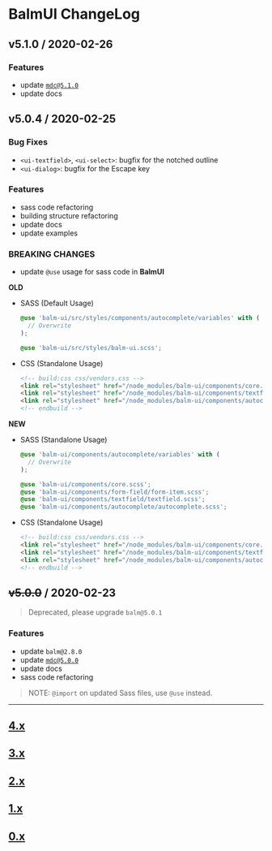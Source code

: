 # BalmUI ChangeLog

## v5.1.0 / 2020-02-26

### Features

- update [`mdc@5.1.0`](https://github.com/material-components/material-components-web/releases/tag/v5.1.0)
- update docs

## v5.0.4 / 2020-02-25

### Bug Fixes

- `<ui-textfield>`, `<ui-select>`: bugfix for the notched outline
- `<ui-dialog>`: bugfix for the Escape key

### Features

- sass code refactoring
- building structure refactoring
- update docs
- update examples

### BREAKING CHANGES

- update `@use` usage for sass code in __BalmUI__

__OLD__

- SASS (Default Usage)
  ```scss
  @use 'balm-ui/src/styles/components/autocomplete/variables' with (
    // Overwrite
  );

  @use 'balm-ui/src/styles/balm-ui.scss';
  ```
- CSS (Standalone Usage)
  ```html
  <!-- build:css css/vendors.css -->
  <link rel="stylesheet" href="/node_modules/balm-ui/components/core.css" />
  <link rel="stylesheet" href="/node_modules/balm-ui/components/textfield.css" />
  <link rel="stylesheet" href="/node_modules/balm-ui/components/autocomplete.css" />
  <!-- endbuild -->
  ```

__NEW__

- SASS (Standalone Usage)
  ```scss
  @use 'balm-ui/components/autocomplete/variables' with (
    // Overwrite
  );

  @use 'balm-ui/components/core.scss';
  @use 'balm-ui/components/form-field/form-item.scss';
  @use 'balm-ui/components/textfield/textfield.scss';
  @use 'balm-ui/components/autocomplete/autocomplete.scss';
  ```
- CSS (Standalone Usage)
  ```html
  <!-- build:css css/vendors.css -->
  <link rel="stylesheet" href="/node_modules/balm-ui/components/core.css" />
  <link rel="stylesheet" href="/node_modules/balm-ui/components/textfield/textfield.css" />
  <link rel="stylesheet" href="/node_modules/balm-ui/components/autocomplete/autocomplete.css" />
  <!-- endbuild -->
  ```

## <del>v5.0.0</del> / 2020-02-23

> Deprecated, please upgrade `balm@5.0.1`

### Features

- update `balm@2.8.0`
- update [`mdc@5.0.0`](https://github.com/material-components/material-components-web/releases/tag/v5.0.0)
- update docs
- sass code refactoring

> NOTE: `@import` on updated Sass files, use `@use` instead.

---

## [4.x](https://github.com/balmjs/balm-ui/blob/4.x/CHANGELOG.md)

## [3.x](https://github.com/balmjs/balm-ui/blob/3.x/CHANGELOG.md)

## [2.x](https://github.com/balmjs/balm-ui/blob/2.x/CHANGELOG.md)

## [1.x](https://github.com/balmjs/balm-ui/blob/1.x/CHANGELOG.md)

## [0.x](https://github.com/balmjs/balm-ui/blob/0.14.x/CHANGELOG.md)
